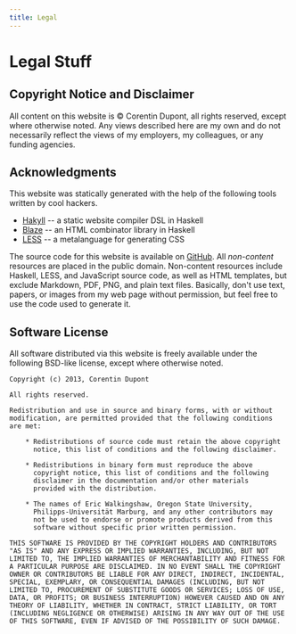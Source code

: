 ```yaml
---
title: Legal
---
```


# Legal Stuff

## Copyright Notice and Disclaimer

All content on this website is © Corentin Dupont, all rights reserved, except
where otherwise noted. Any views described here are my own and do not
necessarily reflect the views of my employers, my colleagues, or any funding
agencies.


## Acknowledgments

This website was statically generated with the help of the following tools
written by cool hackers.

 *  [Hakyll](http://jaspervdj.be/hakyll) -- a static website compiler DSL
    in Haskell
 *  [Blaze](http://jaspervdj.be/blaze) -- an HTML combinator library in Haskell
 *  [LESS](http://lesscss.org) -- a metalanguage for generating CSS

The source code for this website is available on
[GitHub](https://github.com/cdupont/WebPage). All *non-content* resources are
placed in the public domain. Non-content resources include Haskell, LESS, and
JavaScript source code, as well as HTML templates, but exclude Markdown, PDF,
PNG, and plain text files. Basically, don't use text, papers, or images from
my web page without permission, but feel free to use the code used to generate
it.


## Software License

All software distributed via this website is freely available under the
following BSD-like license, except where otherwise noted.

    
    Copyright (c) 2013, Corentin Dupont
    
    All rights reserved.
    
    Redistribution and use in source and binary forms, with or without
    modification, are permitted provided that the following conditions
    are met:
    
        * Redistributions of source code must retain the above copyright
          notice, this list of conditions and the following disclaimer.
    
        * Redistributions in binary form must reproduce the above
          copyright notice, this list of conditions and the following
          disclaimer in the documentation and/or other materials
          provided with the distribution.
    
        * The names of Eric Walkingshaw, Oregon State University,
          Philipps-Universität Marburg, and any other contributors may
          not be used to endorse or promote products derived from this
          software without specific prior written permission.
    
    THIS SOFTWARE IS PROVIDED BY THE COPYRIGHT HOLDERS AND CONTRIBUTORS
    "AS IS" AND ANY EXPRESS OR IMPLIED WARRANTIES, INCLUDING, BUT NOT
    LIMITED TO, THE IMPLIED WARRANTIES OF MERCHANTABILITY AND FITNESS FOR
    A PARTICULAR PURPOSE ARE DISCLAIMED. IN NO EVENT SHALL THE COPYRIGHT
    OWNER OR CONTRIBUTORS BE LIABLE FOR ANY DIRECT, INDIRECT, INCIDENTAL,
    SPECIAL, EXEMPLARY, OR CONSEQUENTIAL DAMAGES (INCLUDING, BUT NOT
    LIMITED TO, PROCUREMENT OF SUBSTITUTE GOODS OR SERVICES; LOSS OF USE,
    DATA, OR PROFITS; OR BUSINESS INTERRUPTION) HOWEVER CAUSED AND ON ANY
    THEORY OF LIABILITY, WHETHER IN CONTRACT, STRICT LIABILITY, OR TORT
    (INCLUDING NEGLIGENCE OR OTHERWISE) ARISING IN ANY WAY OUT OF THE USE
    OF THIS SOFTWARE, EVEN IF ADVISED OF THE POSSIBILITY OF SUCH DAMAGE.

